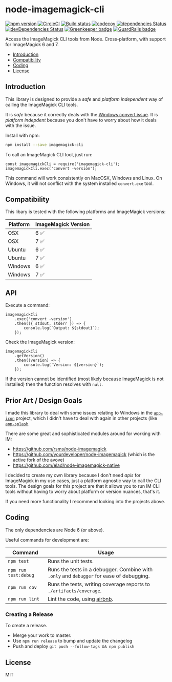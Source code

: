 # node-imagemagick-cli

[![npm version](https://badge.fury.io/js/imagemagick-cli.svg)](https://badge.fury.io/js/imagemagick-cli) [![CircleCI](https://circleci.com/gh/dwmkerr/node-imagemagick-cli.svg?style=shield)](https://circleci.com/gh/dwmkerr/node-imagemagick-cli) [![Build status](https://ci.appveyor.com/api/projects/status/uwggloq6ooxq1vtj?svg=true)](https://ci.appveyor.com/project/dwmkerr/node-imagemagick-cli) [![codecov](https://codecov.io/gh/dwmkerr/node-imagemagick-cli/branch/master/graph/badge.svg)](https://codecov.io/gh/dwmkerr/node-imagemagick-cli) [![dependencies Status](https://david-dm.org/dwmkerr/node-imagemagick-cli/status.svg)](https://david-dm.org/dwmkerr/node-imagemagick-cli) [![devDependencies Status](https://david-dm.org/dwmkerr/node-imagemagick-cli/dev-status.svg)](https://david-dm.org/dwmkerr/node-imagemagick-cli?type=dev) [![Greenkeeper badge](https://badges.greenkeeper.io/dwmkerr/node-imagemagick-cli.svg)](https://greenkeeper.io/) [![GuardRails badge](https://badges.production.guardrails.io/dwmkerr/node-imagemagick-cli.svg)](https://www.guardrails.io)

Access the ImageMagick CLI tools from Node. Cross-platform, with support for ImageMagick 6 and 7.

- [Introduction](#introduction)
- [Compatibility](#compatibility)
- [Coding](#coding)
- [License](#license)

## Introduction

This library is designed to provide a *safe* and *platform independent* way of calling the ImageMagick CLI tools.

It is *safe* because it correctly deals with the [Windows convert issue](http://www.imagemagick.org/Usage/windows/#convert_issue). It is *platform indepdent* because you don't have to worry about how it deals with the issue.

Install with npm:

```bash
npm install --save imagemagick-cli
```

To call an ImageMagick CLI tool, just run:

```node
const imagemagickCli = require('imagemagick-cli');
imagemagickCli.exec('convert -version');
```

This command will work consistently on MacOSX, Windows and Linux. On Windows, it will not conflict with the system installed `convert.exe` tool.

## Compatibility

This libary is tested with the following platforms and ImageMagick versions:

| Platform          | ImageMagick Version |
|-------------------|---------------------|
| OSX               | 6  ✅               |
| OSX               | 7  ✅               |
| Ubuntu            | 6  ✅               |
| Ubuntu            | 7  ✅               |
| Windows           | 6  ✅               |
| Windows           | 7  ✅               |

## API

Execute a command:

```node
imagemagickCli
    .exec('convert -version')
    .then(({ stdout, stderr }) => {
        console.log(`Output: ${stdout}`);
    });
```

Check the ImageMagick version:

```node
imagemagickCli
    .getVersion()
    .then((version) => {
        console.log(`Version: ${version}`);
    });
```

If the version cannot be identified (most likely because ImageMagick is not installed) then the function resolves with `null`.

## Prior Art / Design Goals

I made this library to deal with some issues relating to Windows in the [`app-icon`](https://github.com/dwmkerr/app-icon) project, which I didn't have to deal with again in other projects (like [`app-splash`](https://github.com/dwmkerr/app-splash).

There are some great and sophisticated modules around for working with IM:

- https://github.com/rsms/node-imagemagick
- https://github.com/yourdeveloper/node-imagemagick (which is the active fork of the avove)
- https://github.com/elad/node-imagemagick-native

I decided to create my own library because I don't need *apis* for ImageMagick in my use cases, just a platform agnostic way to call the CLI tools. The design goals for this project are that it allows you to run IM CLI tools without having to worry about platform or version nuances, that's it.

If you need more functionality I recommend looking into the projects above.

## Coding

The only dependencies are Node 6 (or above).

Useful commands for development are:

| Command | Usage |
|---------|-------|
| `npm test` | Runs the unit tests. |
| `npm run test:debug` | Runs the tests in a debugger. Combine with `.only` and `debugger` for ease of debugging. |
| `npm run cov` | Runs the tests, writing coverage reports to `./artifacts/coverage`. |
| `npm run lint` | Lint the code, using [airbnb](https://github.com/airbnb/javascript/tree/master/packages/eslint-config-airbnb). |

### Creating a Release

To create a release.

- Merge your work to master.
- Use `npm run release` to bump and update the changelog
- Push and deploy `git push --follow-tags && npm publish`

## License

MIT
